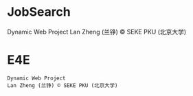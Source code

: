 # JobSearch
  Dynamic Web Project
  Lan Zheng (兰铮) © SEKE PKU (北京大学)
# E4E
	Dynamic Web Project
	Lan Zheng (兰铮) © SEKE PKU (北京大学)
